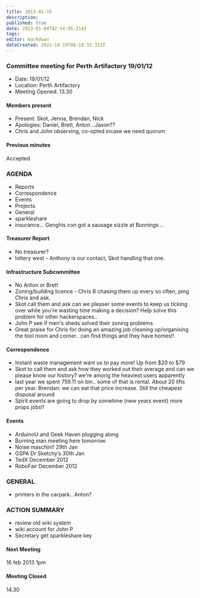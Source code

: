 ```yaml
---
title: 2013-01-19
description: 
published: true
date: 2023-01-04T02:54:05.214Z
tags: 
editor: markdown
dateCreated: 2022-10-19T08:19:33.313Z
---
```


### Committee meeting for Perth Artifactory 19/01/12

-   Date: 19/01/12
-   Location: Perth Artifactory
-   Meeting Opened: 13.30

#### Members present

-   Present: Skot, Jenna, Brendan, Nick
-   Apologies: Daniel, Brett, Anton ..Jason??
-   Chris and John observing, co-opted incase we need quorum

#### Previous minutes

Accepted

### AGENDA

-   Reports
-   Correspondence
-   Events
-   Projects
-   General
-   sparkleshare
-   insurance... Genghis con got a sausage sizzle at Bunnings ..

#### Treasurer Report

-   No treasurer?
-   lottery west - Anthony is our contact, Skot handling that one.

#### Infrastructure Subcommittee

-   No Anton or Brett
-   Zoning/building licence - Chris B chasing them up every so often, ping Chris and ask.
-   Skot call them and ask can we pleaser some events to keep us ticking over while you're wasting time making a decision? Help solve this problem for other hackerspaces..
-   John P see if men's sheds solved their zoning problems
-   Great praise for Chris for doing an amazing job cleaning up/organising the tool room and corner.. can find things and they have homes!!

#### Correspondence

-   Instant waste management want us to pay more! Up from \$20 to \$79
-   Skot to call them and ask how they worked out their average and can we please know our history? we're among the heaviest users apparently
-   last year we spent 759.11 on bin.. some of that is rental. About 20 lifts per year. Brendan: we can eat that price increase. Still the cheapest disposal around
-   Spirit events are going to drop by sometime (new years event) more props jobs!!

#### Events

-   ArduinoU and Geek Haven plugging along
-   Burning man meeting here tomorrow
-   Noise maschin!! 29th Jan
-   GSPA Dr Sketchy’s 30th Jan
-   TedX December 2012
-   RoboFair December 2012

### GENERAL

-   printers in the carpark.. Anton?

### ACTION SUMMARY

-   review old wiki system
-   wiki account for John P
-   Secretary get sparkleshare key

#### Next Meeting

16 feb 2013 1pm

#### Meeting Closed

14.30
